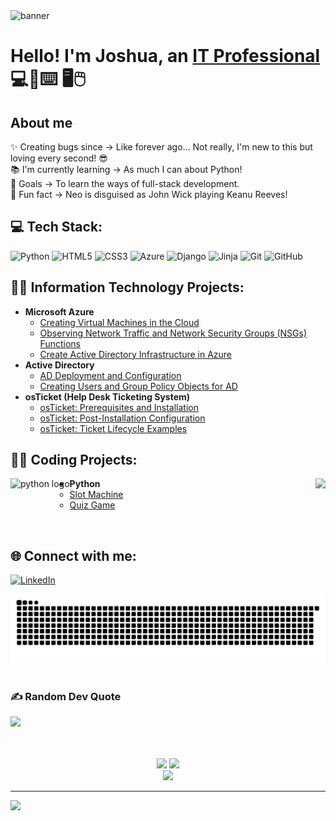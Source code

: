 
<img width="1200" alt="banner" src= "https://github.com/user-attachments/assets/149f8da2-7796-4099-8c9d-031faff0d47b" />




<h1>Hello! I'm Joshua, an <a href="https://www.linkedin.com/in/joshua-heck-974029253/">IT Professional</a> 💻📱⌨️ 🖥️🖱️</h1>


<h2>About me</h2>
<p align="left">✨ Creating bugs since -> Like forever ago... Not really, I'm new to this but loving every second! 😎  <br>📚 I'm currently learning -> As much I can about Python! <br>🎯 Goals -> To learn the ways of full-stack development. <br>🎲 Fun fact -> Neo is disguised as John Wick playing Keanu Reeves! </p>




<h2>  💻 Tech Stack: </h2>

![Python](https://img.shields.io/badge/python-3670A0?style=for-the-badge&logo=python&logoColor=ffdd54) ![HTML5](https://img.shields.io/badge/html5-%23E34F26.svg?style=for-the-badge&logo=html5&logoColor=white) ![CSS3](https://img.shields.io/badge/css3-%231572B6.svg?style=for-the-badge&logo=css3&logoColor=white) ![Azure](https://img.shields.io/badge/azure-%230072C6.svg?style=for-the-badge&logo=microsoftazure&logoColor=white) ![Django](https://img.shields.io/badge/django-%23092E20.svg?style=for-the-badge&logo=django&logoColor=white) ![Jinja](https://img.shields.io/badge/jinja-white.svg?style=for-the-badge&logo=jinja&logoColor=black) ![Git](https://img.shields.io/badge/git-%23F05033.svg?style=for-the-badge&logo=git&logoColor=white) ![GitHub](https://img.shields.io/badge/github-%23121011.svg?style=for-the-badge&logo=github&logoColor=white)


<h2>👨‍💻 Information Technology Projects:</h2>

- <b>Microsoft Azure</b>
  - [Creating Virtual Machines in the Cloud](https://github.com/joshuaheck1/VM-creation)
  - [Observing Network Traffic and Network Security Groups (NSGs) Functions](https://github.com/joshuaheck1/azure-network-protocols)
  - [Create Active Directory Infrastructure in Azure](https://github.com/joshuaheck1/create-ad-infrastructure)
- <b>Active Directory</b>
  - [AD Deployment and Configuration](https://github.com/joshuaheck1/ad-deployment)
  - [Creating Users and Group Policy Objects for AD](https://github.com/joshuaheck1/users-group-policy)
- <b>osTicket (Help Desk Ticketing System)</b> 
  - [osTicket: Prerequisites and Installation](https://github.com/joshuaheck1/osticket-prereqs)
  - [osTicket: Post-Installation Configuration](https://github.com/joshuaheck1/post-install-config)
  - [osTicket: Ticket Lifecycle Examples](https://github.com/joshuaheck1/ticket-lifecycle)

<h2>👨‍💻 Coding Projects:</h2>
<img align="right" height="125" src="https://media0.giphy.com/media/v1.Y2lkPTc5MGI3NjExYmw2ZzZuNjVoaDRseGhoODlwZ24yNjQ2ZTR3dXdtZGZyajZ5aWU3dyZlcD12MV9pbnRlcm5hbF9naWZfYnlfaWQmY3Q9Zw/zXmbOaTpbY6mA/giphy.gif"  />

<img align="left" src="https://cdn.jsdelivr.net/gh/devicons/devicon/icons/python/python-original.svg" height="40" alt="python logo"  /> 

 - <b>Python</b> 
    - [Slot Machine](https://github.com/joshuaheck1/slot_machine)
    - [Quiz Game](https://github.com/joshuaheck1/quiz_game)


<br/>

<h2>🌐 Connect with me:</h2>

[![LinkedIn](https://img.shields.io/badge/LinkedIn-%230077B5.svg?logo=linkedin&logoColor=white)](https://linkedin.com/in/joshua-heck-974029253) 



<picture>
  <source media="(prefers-color-scheme: dark)" srcset="https://raw.githubusercontent.com/joshuaheck1/joshuaheck1/output/github-snake-dark.svg" />
  <source media="(prefers-color-scheme: light)" srcset="https://raw.githubusercontent.com/joshuaheck1/joshuaheck1/output/github-snake.svg" />
  <img alt="github-snake" src="https://raw.githubusercontent.com/joshuaheck1/joshuaheck1/output/github-snake.svg" />
</picture>
<br>
<br>



### ✍️ Random Dev Quote
![](https://quotes-github-readme.vercel.app/api?type=horizontal&theme=tokyonight)

<br/>
<br/>



<div align="center">
<img src="https://nirzak-streak-stats.vercel.app/?user=joshuaheck1&theme=github_dark&hide_border=true"<br/>
<img src="https://github-readme-stats.vercel.app/api/top-langs/?username=joshuaheck1&theme=github_dark&hide_border=true&include_all_commits=false&count_private=false&layout=compact" />
</div>



<div align="center">
  <img height="200" src="https://media2.giphy.com/media/v1.Y2lkPTc5MGI3NjExNGVtMXh1OGphZWQ4aGR2OHc1cTZ0bnM4dG1tbG9yM3ZlbzZrNzl3NyZlcD12MV9pbnRlcm5hbF9naWZfYnlfaWQmY3Q9Zw/3o85xCVo1diTHyIoPC/giphy.gif"  />
</div>


<!-- Proudly created with GPRM ( https://gprm.itsvg.in ) -->




---
[![](https://visitcount.itsvg.in/api?id=joshuaheck1&icon=2&color=1)](https://visitcount.itsvg.in)
